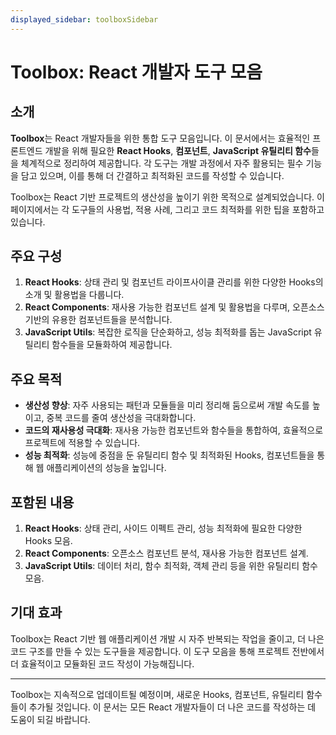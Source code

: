 ```yaml
---
displayed_sidebar: toolboxSidebar
---
```


# Toolbox: React 개발자 도구 모음

## 소개

**Toolbox**는 React 개발자들을 위한 통합 도구 모음입니다. 이 문서에서는 효율적인 프론트엔드 개발을 위해 필요한 **React Hooks**, **컴포넌트**, **JavaScript 유틸리티 함수**들을 체계적으로 정리하여 제공합니다. 각 도구는 개발 과정에서 자주 활용되는 필수 기능을 담고 있으며, 이를 통해 더 간결하고 최적화된 코드를 작성할 수 있습니다.

Toolbox는 React 기반 프로젝트의 생산성을 높이기 위한 목적으로 설계되었습니다. 이 페이지에서는 각 도구들의 사용법, 적용 사례, 그리고 코드 최적화를 위한 팁을 포함하고 있습니다.

## 주요 구성

1. **React Hooks**: 상태 관리 및 컴포넌트 라이프사이클 관리를 위한 다양한 Hooks의 소개 및 활용법을 다룹니다.
2. **React Components**: 재사용 가능한 컴포넌트 설계 및 활용법을 다루며, 오픈소스 기반의 유용한 컴포넌트들을 분석합니다.
3. **JavaScript Utils**: 복잡한 로직을 단순화하고, 성능 최적화를 돕는 JavaScript 유틸리티 함수들을 모듈화하여 제공합니다.

## 주요 목적

- **생산성 향상**: 자주 사용되는 패턴과 모듈들을 미리 정리해 둠으로써 개발 속도를 높이고, 중복 코드를 줄여 생산성을 극대화합니다.
- **코드의 재사용성 극대화**: 재사용 가능한 컴포넌트와 함수들을 통합하여, 효율적으로 프로젝트에 적용할 수 있습니다.
- **성능 최적화**: 성능에 중점을 둔 유틸리티 함수 및 최적화된 Hooks, 컴포넌트들을 통해 웹 애플리케이션의 성능을 높입니다.

## 포함된 내용

1. **React Hooks**: 상태 관리, 사이드 이펙트 관리, 성능 최적화에 필요한 다양한 Hooks 모음.
2. **React Components**: 오픈소스 컴포넌트 분석, 재사용 가능한 컴포넌트 설계.
3. **JavaScript Utils**: 데이터 처리, 함수 최적화, 객체 관리 등을 위한 유틸리티 함수 모음.

## 기대 효과

Toolbox는 React 기반 웹 애플리케이션 개발 시 자주 반복되는 작업을 줄이고, 더 나은 코드 구조를 만들 수 있는 도구들을 제공합니다. 이 도구 모음을 통해 프로젝트 전반에서 더 효율적이고 모듈화된 코드 작성이 가능해집니다.

---

Toolbox는 지속적으로 업데이트될 예정이며, 새로운 Hooks, 컴포넌트, 유틸리티 함수들이 추가될 것입니다. 이 문서는 모든 React 개발자들이 더 나은 코드를 작성하는 데 도움이 되길 바랍니다.
